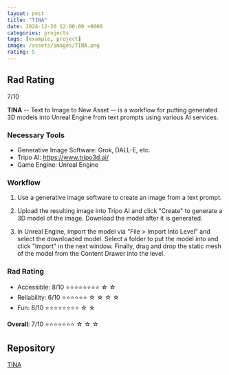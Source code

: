 ```yaml
---
layout: post
title: "TINA"
date: 2024-12-20 12:00:00 +0000
categories: projects
tags: [example, project]
image: /assets/images/TINA.png
rating: 5
---
```


## Rad Rating
7/10

**TINA** -- Text to Image to New Asset -- is a workflow for putting generated 3D models into Unreal Engine from text prompts using various AI services.

### Necessary Tools
- Generative Image Software: Grok, DALL-E, etc.
- Tripo AI: https://www.tripo3d.ai/
- Game Engine: Unreal Engine

### Workflow
1. Use a generative image software to create an image from a text prompt.

2. Upload the resulting image into Tripo AI and click "Create" to generate a 3D model of the image. Download the model after it is generated.

3. In Unreal Engine, import the model via "File > Import Into Level" and select the downloaded model. Select a folder to put the model into and click "Import" in the next window. Finally, drag and drop the static mesh of the model from the Content Drawer into the level.

### Rad Rating

* Accessible:   8/10 ⭐⭐⭐⭐⭐⭐⭐⭐ ☆ ☆ 
* Reliability:  6/10 ⭐⭐⭐⭐⭐⭐ ☆ ☆ ☆ ☆
* Fun:          8/10 ⭐⭐⭐⭐⭐⭐⭐⭐ ☆ ☆

**Overall**: 7/10 ⭐⭐⭐⭐⭐⭐⭐ ☆ ☆ ☆

## Repository
[TINA](https://github.com/radlab570/TINA)
